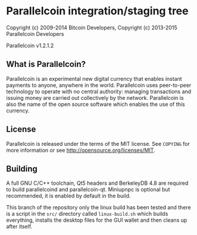 <!-- [![Release](https://img.shields.io/gitlab/release/parallelcoin/parallelcoin.svg?style=flat-square)](https://gitlab.com/parallelcointeam/parallelcoin/releases/latest) -->

Parallelcoin integration/staging tree
====================================

Copyright (c) 2009-2014 Bitcoin Developers,
Copyright (c) 2013-2015 Parallelcoin Developers

Parallelcoin v1.2.1.2

What is Parallelcoin?
--------------------

Parallelcoin is an experimental new digital currency that enables instant payments to
anyone, anywhere in the world. Parallelcoin uses peer-to-peer technology to operate
with no central authority: managing transactions and issuing money are carried
out collectively by the network. Parallelcoin is also the name of the open source
software which enables the use of this currency.

License
-------

Parallelcoin is released under the terms of the MIT license. See `COPYING` for more
information or see http://opensource.org/licenses/MIT.

Building
--------

A full GNU C/C++ toolchain, Qt5 headers and BerkeleyDB 4.8 are required to build parallelcoind and parallelcoin-qt. Miniupnpc is optional but recommended, it is enabled by default in the build.

This branch of the repository only the linux build has been tested and there is a script in the `src/` directory called `linux-build.sh` which builds everything, installs the desktop files for the GUI wallet and then cleans up after itself.